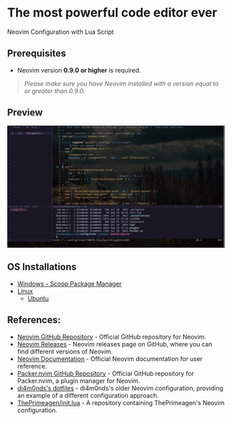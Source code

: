 # The most powerful code editor ever
 Neovim Configuration with Lua Script

## Prerequisites
- Neovim version **0.9.0 or higher** is required.

> _Please make sure you have Neovim installed with a version equal to or greater than 0.9.0._

## Preview
![screenshot sample](./.assets/preview.png)

## OS Installations
* [Windows - Scoop Package Manager](https://github.com/di4m0nds/nvim.lua/tree/master/.installation/OS/win)
* [Linux](https://github.com/di4m0nds/nvim.lua/tree/master/.installation/OS/linux)
  * [Ubuntu](https://github.com/di4m0nds/nvim.lua/tree/master/.installation/OS/linux/ubuntu)

## References:
* [Neovim GitHub Repository](https://github.com/neovim/neovim) - Official GitHub repository for Neovim.
* [Neovim Releases](https://github.com/neovim/neovim/releases) - Neovim releases page on GitHub, where you can find different versions of Neovim.
* [Neovim Documentation](https://neovim.io/doc/user/) - Official Neovim documentation for user reference.
* [Packer.nvim GitHub Repository](https://github.com/wbthomason/packer.nvim) - Official GitHub repository for Packer.nvim, a plugin manager for Neovim.
* [di4m0nds's dotfiles](https://github.com/di4m0nds/dotfiles/tree/master/_neovim-config-lua) - di4m0nds's older Neovim configuration, providing an example of a different configuration approach.
* [ThePrimeagen/init.lua](https://github.com/ThePrimeagen/init.lua) - A repository containing ThePrimeagen's Neovim configuration.
